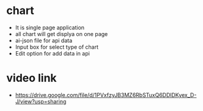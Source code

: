 # chart

- It is single page application
- all chart will get displya on one page
- ai-json file for api data
- Input box for select type of chart
- Edit option for add data in api

# video link

- https://drive.google.com/file/d/1PVxfzyJB3MZ6RbSTuxQ6DDlDKyex_D-J/view?usp=sharing
